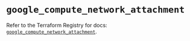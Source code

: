 # `google_compute_network_attachment`

Refer to the Terraform Registry for docs: [`google_compute_network_attachment`](https://registry.terraform.io/providers/hashicorp/google/6.50.0/docs/resources/compute_network_attachment).
